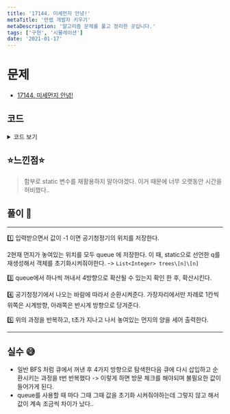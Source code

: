 ```yaml
---
title: '17144. 미세먼지 안녕!'
metaTitle: '만렙 개발자 키우기'
metaDescription: '알고리즘 문제를 풀고 정리한 곳입니다.'
tags: ['구현', '시뮬레이션']
date: '2021-01-17'
---
```


# 문제

- [17144. 미세먼지 안녕!](https://www.acmicpc.net/problem/17144)

## 코드

<details><summary> 코드 보기 </summary>

```java
import java.io.BufferedReader;
import java.io.IOException;
import java.io.InputStreamReader;
import java.util.*;

class Dust {
    int x, y, cost;

    public Dust(int x, int y, int cost) {
        this.x = x;
        this.y = y;
        this.cost = cost;
    }
}

public class Q17144 {
    static int cleaner = -1, r, c, t, board[][], dx[] = {-1, 0, 1, 0}, dy[] = {0, 1, 0, -1};
    static Queue<Dust> q = new LinkedList<>();

    public static void main(String[] args) throws IOException {
        init();
        solution();
    }

    private static void solution() {
        while (t-- > 0) {
            checkDust();
            spreadDust();
            circulate();
        }
        printDust();
    }

    private static void checkDust() {
        q = new LinkedList<>();
        for (int i = 0; i < r; i++)
            for (int j = 0; j < c; j++)
                if(board[i][j] > 0) q.add(new Dust(i, j, board[i][j]));
    }
    private static void spreadDust() {
        while(!q.isEmpty()){
            Dust here = q.poll();
            int x = here.x, y = here.y;
            if(here.cost < 5) continue;
            int cnt = 0, fromHere = here.cost/5;
            for (int i = 0; i < 4; i++) {
                int nx = x + dx[i], ny = y + dy[i];
                if(nx >= 0 && nx < r && ny >= 0 && ny < c && board[nx][ny] >= 0){
                    board[nx][ny] += fromHere;
                    ++cnt;
                }
            }
            board[x][y] -= fromHere * cnt;
        }
    }
    private static void circulate() {
        // first
        for (int x = cleaner - 1; x >= 1; --x) board[x][0] = board[x-1][0];
        for (int y = 0; y < c - 1; ++y) board[0][y] = board[0][y+1];
        for (int x = 0; x < cleaner; ++x) board[x][c-1] = board[x+1][c-1];
        for (int y = c-1; y > 1 ; --y) board[cleaner][y] = board[cleaner][y-1];
        board[cleaner][1] = 0;
        // second
        for (int x = cleaner + 2; x < r - 1; ++x) board[x][0] = board[x+1][0];
        for (int y = 0; y < c - 1; ++y) board[r-1][y] = board[r-1][y+1];
        for (int x = r-1; x > cleaner + 1; --x) board[x][c-1] = board[x-1][c-1];
        for (int y = c-1; y > 1 ; --y) board[cleaner + 1][y] = board[cleaner + 1][y-1];
        board[cleaner+1][1] = 0;
    }

    private static void printDust() {
        int sum = 0;
        for (int i = 0; i < r; i++)
            for (int j = 0; j < c; j++)
                if (board[i][j] > 0) sum += board[i][j];
        System.out.println(sum);
    }

    private static void init() throws IOException {
        BufferedReader br = new BufferedReader(new InputStreamReader(System.in));
        StringTokenizer st = new StringTokenizer(br.readLine());
        r = Integer.parseInt(st.nextToken());
        c = Integer.parseInt(st.nextToken());
        t = Integer.parseInt(st.nextToken());
        board = new int[r][c];

        for (int i = 0; i < r; i++) {
            st = new StringTokenizer(br.readLine());
            for (int j = 0; j < c; j++) {
                board[i][j] = Integer.parseInt(st.nextToken());
                if (board[i][j] == -1) {
                  if(cleaner == -1) cleaner = i;
                } else if (board[i][j] != 0) q.add(new Dust(i, j, board[i][j]));
            }
        }
    }
}
```

</details>

## ⭐️느낀점⭐️

> 함부로 static 변수를 재활용하지 말아야겠다. 이거 때문에 너무 오랫동안 시간을 허비했다..

## 풀이 📣

<hr/>
1️⃣ 입력받으면서 값이 -1 이면 공기청정기의 위치를 저장한다. <br/>

2️현재 먼지가 놓여있는 위치를 모두 queue 에 저장한다. 이 때, static으로 선언한 q를 재생성해서 객체를 초기화시켜줘야한다. -> `List<Integer> trees\[n]\[n]`

3️⃣ queue에서 하나씩 꺼내서 4방향으로 확산될 수 있는지 확인 한 후, 확산시킨다.

4️⃣ 공기청정기에서 나오는 바람에 따라서 순환시켜준다. 가장자리에서만 차례로 1칸씩 위쪽은 시계방향, 아래쪽은 반시계 방향으로 당겨준다. <br/>

5️⃣ 위의 과정을 반복하고, t초가 지나고 나서 놓여있는 먼지의 양을 세어 출력한다.

<hr/>

## 실수 😅

- 일반 BFS 처럼 큐에서 꺼낸 후 4가지 방향으로 탐색한다음 큐에 다시 삽입하고 순환시키는 과정을 t번 반복했다 -> 이렇게 하면 방문 체크를 해야되며 불필요한 값이 들어가게 된다.
- queue를 사용할 때 마다 그때 그때 값을 초기화 시켜줘야하는데 그렇지 않고 해서 값이 계속 조금씩 차이가 났다..
